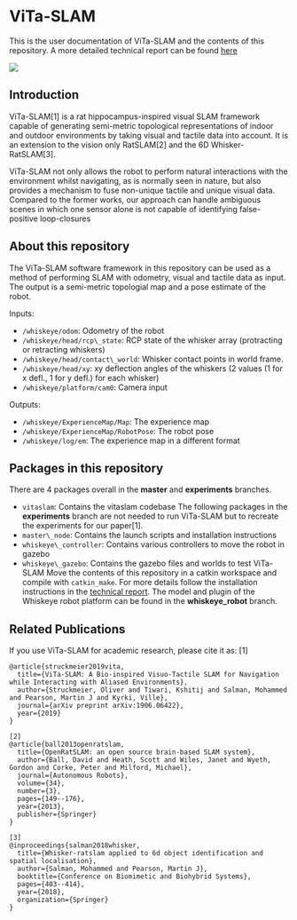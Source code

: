 # ViTa-SLAM
This is the user documentation of ViTa-SLAM and the contents of this repository.
A more detailed technical report can be found [here](https://github.com/aalto-intelligent-robotics/ViTa-SLAM/blob/master/TECHNICAL_DOCUMENTATION.md)

![](nrp.gif)

## Introduction
ViTa-SLAM[1] is a rat hippocampus-inspired visual SLAM framework capable of generating semi-metric topological representations of indoor and outdoor environments by taking visual and tactile data into account. It is an extension to the vision only RatSLAM[2] and the 6D Whisker-RatSLAM[3].

ViTa-SLAM not only allows the robot to perform natural interactions with the environment whilst navigating, as is normally seen in nature, but also provides a mechanism to fuse non-unique tactile and unique visual data. Compared to the former works, our approach can handle ambiguous scenes in which one sensor alone is not capable of identifying false-positive loop-closures

## About this repository
The ViTa-SLAM software framework in this repository can be used as a method of performing SLAM with odometry, visual and tactile data as input. The output is a semi-metric topologial map and a pose estimate of the robot.

Inputs:
- `/whiskeye/odom`: Odometry of the robot
- `/whiskeye/head/rcp\_state`: RCP state of the whisker array (protracting or retracting whiskers)
- `/whiskeye/head/contact\_world`: Whisker contact points in world frame.
- `/whiskeye/head/xy`: xy deflection angles of the whiskers (2 values (1 for x defl., 1 for y defl.) for each whisker)
- `/whiskeye/platform/cam0`: Camera input

Outputs:
- `/whiskeye/ExperienceMap/Map`: The experience map
- `/whiskeye/ExperienceMap/RobotPose`: The robot pose
- `/whiskeye/log/em`: The experience map in a different format

## Packages in this repository
There are 4 packages overall in the **master** and **experiments** branches.
- `vitaslam`: Contains the vitaslam codebase
The following packages in the **experiments** branch are not needed to run ViTa-SLAM but to recreate the experiments for our paper[1].
- `master\_node`: Contains the launch scripts and installation instructions
- `whiskeye\_controller`: Contains various controllers to move the robot in gazebo
- `whiskeye\_gazebo`: Contains the gazebo files and worlds to test ViTa-SLAM
Move the contents of this repository in a catkin workspace and compile with `catkin_make`. For more details follow the installation instructions in the [technical report](https://github.com/aalto-intelligent-robotics/ViTa-SLAM/blob/master/TECHNICAL_DOCUMENTATION.md).
The model and plugin of the Whiskeye robot platform can be found in the **whiskeye_robot** branch.

## Related Publications
If you use ViTa-SLAM for academic research, please cite it as:
[1]
```
@article{struckmeier2019vita,
  title={ViTa-SLAM: A Bio-inspired Visuo-Tactile SLAM for Navigation while Interacting with Aliased Environments},
  author={Struckmeier, Oliver and Tiwari, Kshitij and Salman, Mohammed and Pearson, Martin J and Kyrki, Ville},
  journal={arXiv preprint arXiv:1906.06422},
  year={2019}
}
```
```
[2]
@article{ball2013openratslam,
  title={OpenRatSLAM: an open source brain-based SLAM system},
  author={Ball, David and Heath, Scott and Wiles, Janet and Wyeth, Gordon and Corke, Peter and Milford, Michael},
  journal={Autonomous Robots},
  volume={34},
  number={3},
  pages={149--176},
  year={2013},
  publisher={Springer}
}
```
```
[3]
@inproceedings{salman2018whisker,
  title={Whisker-ratslam applied to 6d object identification and spatial localisation},
  author={Salman, Mohammed and Pearson, Martin J},
  booktitle={Conference on Biomimetic and Biohybrid Systems},
  pages={403--414},
  year={2018},
  organization={Springer}
}
```
